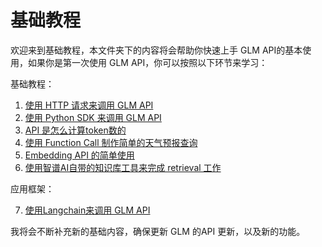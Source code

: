 # 基础教程

欢迎来到基础教程，本文件夹下的内容将会帮助你快速上手 GLM API的基本使用，如果你是第一次使用 GLM API，你可以按照以下环节来学习：

基础教程：

1. [使用 HTTP 请求来调用 GLM API](glm_http_request.ipynb)
2. [使用 Python SDK 来调用 GLM API](glm_pysdk.ipynb)
3. [API 是怎么计算token数的](glm_token_count.ipynb)
4. [使用 Function Call 制作简单的天气预报查询](glm_function_call.ipynb)
5. [Embedding API 的简单使用](glm_embedding_pysdk.ipynb)
6. [使用智谱AI自带的知识库工具来完成 retrieval 工作](glm_retrieval.ipynb)

应用框架：

7. [使用Langchain来调用 GLM API](glm_langchain.ipynb)

我将会不断补充新的基础内容，确保更新 GLM 的API 更新，以及新的功能。